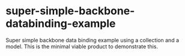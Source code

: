 # super-simple-backbone-databinding-example
Super simple backbone data binding example using a collection and a model.  This is the minimal viable product to demonstrate this.
